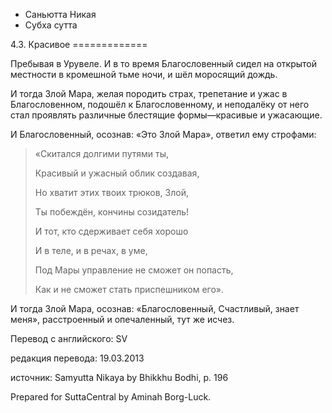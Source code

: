 









* Саньютта Никая
* Субха сутта


4\.3\. Красивое
\=\=\=\=\=\=\=\=\=\=\=\=\=



Пребывая в Урувеле\. И в то время Благословенный сидел на открытой местности в кромешной тьме ночи, и шёл моросящий дождь\.


И тогда Злой Мара, желая породить страх, трепетание и ужас в Благословенном, подошёл к Благословенному, и неподалёку от него стал проявлять различные блестящие формы—красивые и ужасающие\.


И Благословенный, осознав: «Это Злой Мара», ответил ему строфами:



> «Скитался долгими путями ты,  
> 
> Красивый и ужасный облик создавая,  
> 
> Но хватит этих твоих трюков, Злой,  
> 
> Ты побеждён, кончины созидатель\!  
> 
>   
> 
> И тот, кто сдерживает себя хорошо  
> 
> И в теле, и в речах, в уме,  
> 
> Под Мары управление не сможет он попасть,  
> 
> Как и не сможет стать приспешником его»\.


И тогда Злой Мара, осознав: «Благословенный, Счастливый, знает меня», расстроенный и опечаленный, тут же исчез\.



Перевод с английского: SV


редакция перевода: 19\.03\.2013


источник: Samyutta Nikaya by Bhikkhu Bodhi, p\. 196


Prepared for SuttaCentral by Aminah Borg\-Luck\.






